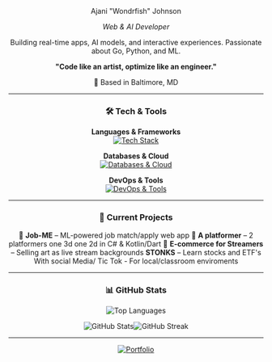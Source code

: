 <div align="center">
Ajani "Wondrfish" Johnson  
  
*Web & AI Developer*

Building real-time apps, AI models, and interactive experiences. Passionate about Go, Python, and ML. 

**"Code like an artist, optimize like an engineer."**

📍 Based in Baltimore, MD

---

### 🛠 Tech & Tools

**Languages & Frameworks**  
[![Tech Stack](https://skillicons.dev/icons?i=go,python,js,html,css,php,flask,django,react,cs,kotlin)](https://skillicons.dev)

**Databases & Cloud**  
[![Databases & Cloud](https://skillicons.dev/icons?i=mysql,postgres,firebase,sqlite,gcp,mongo)](https://skillicons.dev)

**DevOps & Tools**  
[![DevOps & Tools](https://skillicons.dev/icons?i=docker,github,git,linux,vscode,aws)](https://skillicons.dev)

---

### 🚀 Current Projects

 🧠 **Job-ME** – ML-powered job match/apply web app
 🎵 **A platformer** – 2 platformers one 3d one 2d in C# & Kotlin/Dart
 🎨 **E-commerce for Streamers** – Selling art as live stream backgrounds
 **STONKS** – Learn stocks and ETF's With social Media/ Tic Tok - For local/classroom enviroments

---

### 📊 GitHub Stats

![Top Languages](https://github-readme-stats.vercel.app/api/top-langs/?username=Wondrfish&theme=dark&hide_border=false&include_all_commits=true&count_private=false&layout=compact)

![GitHub Stats](https://github-readme-stats.vercel.app/api?username=Wondrfish&theme=dark&hide_border=false&include_all_commits=true&count_private=false)![GitHub Streak](https://github-readme-streak-stats.herokuapp.com/?user=Wondrfish&theme=dark&hide_border=false)

---

[![Portfolio](https://img.shields.io/badge/Portfolio-21759B?style=for-the-badge&logo=internet-explorer&logoColor=white)](https://ajanijohnsonswe.great-site.net/?i=1)
</div>
